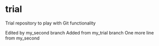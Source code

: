 trial
=====

Trial repository to play with Git functionality

Edited by my_second branch
Added from my_trial branch
One more line from my_second

